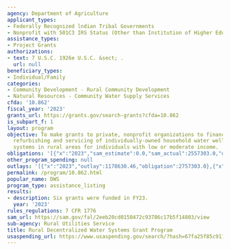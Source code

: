 ```yaml
---
agency: Department of Agriculture
applicant_types:
- Federally Recognized lndian Tribal Governments
- Nonprofit with 501C3 IRS Status (Other than Institution of Higher Education)
assistance_types:
- Project Grants
authorizations:
- text: 7 U.S.C. 1926e U.S.C. &sect; .
  url: null
beneficiary_types:
- Individual/Family
categories:
- Community Development - Rural Community Development
- Natural Resources - Community Water Supply Services
cfda: '10.862'
fiscal_year: '2023'
grants_url: https://grants.gov/search-grants?cfda=10.862
is_subpart_f: 1
layout: program
objective: To make grants to private, nonprofit organizations to finance the construction,
  refurbishing and servicing of individually-owned household water well and/or wastewater
  systems in rural areas for individuals with low or moderate income.
obligations: '[{"x":"2023","sam_estimate":0.0,"sam_actual":2557303.0,"usa_spending_actual":2757303.0},{"x":"2024","sam_estimate":0.0,"sam_actual":13873166.0,"usa_spending_actual":0.0},{"x":"2025","sam_estimate":0.0,"sam_actual":13873166.0,"usa_spending_actual":0.0}]'
other_program_spending: null
outlays: '[{"x":"2023","outlay":1178630.46,"obligation":2757303.0},{"x":"2024","outlay":0.0,"obligation":0.0},{"x":"2025","outlay":0.0,"obligation":0.0}]'
permalink: /program/10.862.html
popular_name: DWS
program_type: assistance_listing
results:
- description: Six grants were funded in FY23.
  year: '2023'
rules_regulations: 7 CFR 1776
sam_url: https://sam.gov/fal/2eeb20cd0150472c93786c17b5f14803/view
sub-agency: Rural Utilities Service
title: Rural Decentralized Water Systems Grant Program
usaspending_url: https://www.usaspending.gov/search/?hash=67fa25f85c9113d68364842a3022d7e9
---
```

